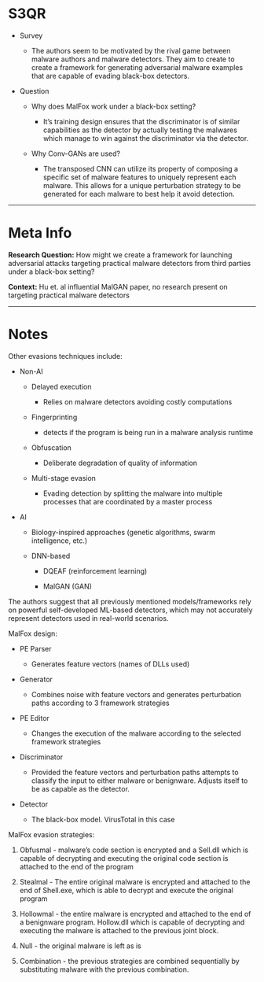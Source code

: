 # S3QR

- Survey

  - The authors seem to be motivated by the rival game between malware authors and malware detectors. They aim to create to create a framework for generating adversarial malware examples that are capable of evading black-box detectors.

- Question

  - Why does MalFox work under a black-box setting?

    - It’s training design ensures that the discriminator is of similar capabilities as the detector by actually testing the malwares which manage to win against the discriminator via the detector.

  - Why Conv-GANs are used?

    - The transposed CNN can utilize its property of composing a specific set of malware features to uniquely represent each malware. This allows for a unique perturbation strategy to be generated for each malware to best help it avoid detection.

* * *

# Meta Info

**Research Question:** How might we create a framework for launching adversarial attacks targeting practical malware detectors from third parties under a black-box setting?

**Context:** Hu et. al influential MalGAN paper, no research present on targeting practical malware detectors

* * *

# Notes

Other evasions techniques include:

- Non-AI

  - Delayed execution

    - Relies on malware detectors avoiding costly computations

  - Fingerprinting

    - detects if the program is being run in a malware analysis runtime

  - Obfuscation

    - Deliberate degradation of quality of information

  - Multi-stage evasion

    - Evading detection by splitting the malware into multiple processes that are coordinated by a master process

- AI

  - Biology-inspired approaches (genetic algorithms, swarm intelligence, etc.)

  - DNN-based

    - DQEAF (reinforcement learning)

    - MalGAN (GAN)

The authors suggest that all previously mentioned models/frameworks rely on powerful self-developed ML-based detectors, which may not accurately represent detectors used in real-world scenarios.

MalFox design:

- PE Parser

  - Generates feature vectors (names of DLLs used)

- Generator

  - Combines noise with feature vectors and generates perturbation paths according to 3 framework strategies

- PE Editor

  - Changes the execution of the malware according to the selected framework strategies

- Discriminator

  - Provided the feature vectors and perturbation paths attempts to classify the input to either malware or benignware. Adjusts itself to be as capable as the detector.

- Detector

  - The black-box model. VirusTotal in this case

MalFox evasion strategies:

1. Obfusmal - malware’s code section is encrypted and a Sell.dll which is capable of decrypting and executing the original code section is attached to the end of the program

2. Stealmal - The entire original malware is encrypted and attached to the end of Shell.exe, which is able to decrypt and execute the original program

3. Hollowmal - the entire malware is encrypted and attached to the end of a benignware program. Hollow.dll which is capable of decrypting and executing the malware is attached to the previous joint block.

4. Null - the original malware is left as is

5. Combination - the previous strategies are combined sequentially by substituting malware with the previous combination.
